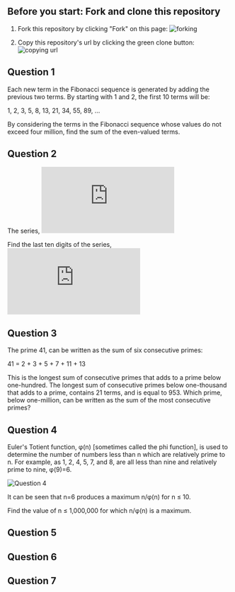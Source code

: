 ## Before you start: Fork and clone this repository

1. Fork this repository by clicking "Fork" on this page:
![forking](https://image.ibb.co/jHRieT/forking.png)

2. Copy this repository's url by clicking the green clone button:
![copying url](https://image.ibb.co/n2wYeT/copying_clone.png)

## Question 1 
Each new term in the Fibonacci sequence is generated by adding the previous two terms. By starting with 1 and 2, the first 10 terms will be:

1, 2, 3, 5, 8, 13, 21, 34, 55, 89, ...

By considering the terms in the Fibonacci sequence whose values do not exceed four million, find the sum of the even-valued terms.

## Question 2
The series, ![Question 2.1](https://latex.codecogs.com/gif.latex?1%5E%7B1%7D%20&plus;%202%5E%7B2%7D%20&plus;%203%5E%7B3%7D%20&plus;%20...%20&plus;%2010%5E%7B10%7D%20%3D%2010405071317.)

Find the last ten digits of the series, ![Question 2.2](https://latex.codecogs.com/gif.latex?1%5E%7B1%7D%20&plus;%202%5E%7B2%7D%20&plus;%203%5E%7B3%7D%20&plus;%20...%20&plus;%201000%5E%7B1000%7D%20.)

## Question 3
The prime 41, can be written as the sum of six consecutive primes:

41 = 2 + 3 + 5 + 7 + 11 + 13

This is the longest sum of consecutive primes that adds to a prime below one-hundred.
The longest sum of consecutive primes below one-thousand that adds to a prime, contains 21 terms, and is equal to 953.
Which prime, below one-million, can be written as the sum of the most consecutive primes?

## Question 4
Euler's Totient function, φ(n) [sometimes called the phi function], is used to determine the number of numbers less than n which are relatively prime to n. For example, as 1, 2, 4, 5, 7, and 8, are all less than nine and relatively prime to nine, φ(9)=6.

![Question 4](https://ibb.co/pykdzty)

It can be seen that n=6 produces a maximum n/φ(n) for n ≤ 10.

Find the value of n ≤ 1,000,000 for which n/φ(n) is a maximum.

## Question 5

## Question 6

## Question 7


